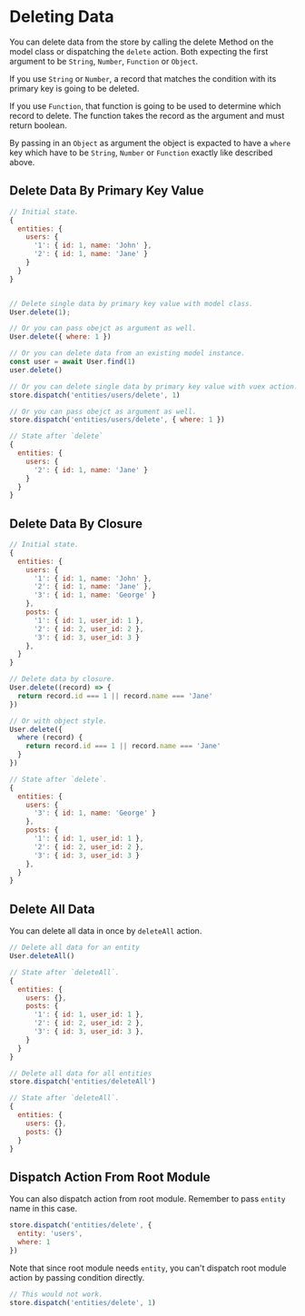 # Deleting Data

You can delete data from the store by calling the delete Method on the model class or dispatching the `delete` action. Both expecting the first argument to be `String`, `Number`, `Function` or `Object`. 

If you use `String` or `Number`, a record that matches the condition with its primary key is going to be deleted.

If you use `Function`, that function is going to be used to determine which record to delete. The function takes the record as the argument and must return boolean.

By passing in an `Object` as argument the object is expacted to have a `where` key which have to be `String`, `Number` or `Function` exactly like described above.

## Delete Data By Primary Key Value

```js
// Initial state.
{
  entities: {
    users: {
      '1': { id: 1, name: 'John' },
      '2': { id: 1, name: 'Jane' }
    }
  }
}


// Delete single data by primary key value with model class.
User.delete(1);

// Or you can pass obejct as argument as well.
User.delete({ where: 1 })

// Or you can delete data from an existing model instance.
const user = await User.find(1)
user.delete()

// Or you can delete single data by primary key value with vuex action.
store.dispatch('entities/users/delete', 1)

// Or you can pass obejct as argument as well.
store.dispatch('entities/users/delete', { where: 1 })

// State after `delete`
{
  entities: {
    users: {
      '2': { id: 1, name: 'Jane' }
    }
  }
}
```

## Delete Data By Closure

```js
// Initial state.
{
  entities: {
    users: {
      '1': { id: 1, name: 'John' },
      '2': { id: 1, name: 'Jane' },
      '3': { id: 1, name: 'George' }
    },
    posts: {
      '1': { id: 1, user_id: 1 },
      '2': { id: 2, user_id: 2 },
      '3': { id: 3, user_id: 3 }
    },
  }
}

// Delete data by closure.
User.delete((record) => {
  return record.id === 1 || record.name === 'Jane'
})

// Or with object style.
User.delete({
  where (record) {
    return record.id === 1 || record.name === 'Jane'
  }
})

// State after `delete`.
{
  entities: {
    users: {
      '3': { id: 1, name: 'George' }
    },
    posts: {
      '1': { id: 1, user_id: 1 },
      '2': { id: 2, user_id: 2 },
      '3': { id: 3, user_id: 3 }
    },
  }
}
```

## Delete All Data

You can delete all data in once by `deleteAll` action.

```js
// Delete all data for an entity
User.deleteAll()

// State after `deleteAll`.
{
  entities: {
    users: {},
    posts: {
      '1': { id: 1, user_id: 1 },
      '2': { id: 2, user_id: 2 },
      '3': { id: 3, user_id: 3 },
    }
  }
}

// Delete all data for all entities
store.dispatch('entities/deleteAll')

// State after `deleteAll`.
{
  entities: {
    users: {},
    posts: {}
  }
}
```

## Dispatch Action From Root Module

You can also dispatch action from root module. Remember to pass `entity` name in this case.

```js
store.dispatch('entities/delete', {
  entity: 'users',
  where: 1
})
```

Note that since root module needs `entity`, you can't dispatch root module action by passing condition directly.

```js
// This would not work.
store.dispatch('entities/delete', 1)
```
